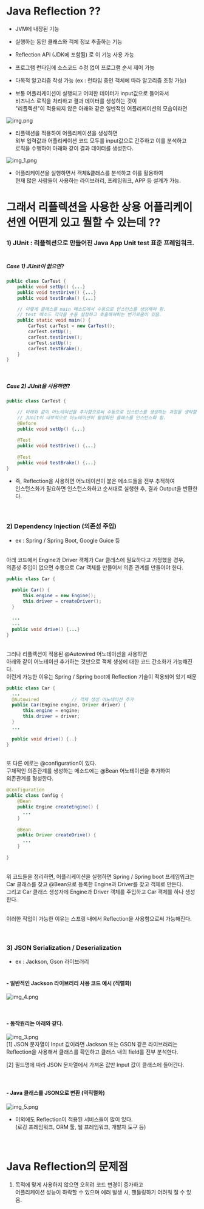 # Java Reflection ??
- JVM에 내장된 기능
- 실행하는 동안 클래스와 객체 정보 추출하는 기능
- Reflection API (JDK에 포함됨) 로 이 기능 사용 가능
- 프로그램 런타임에 소스코드 수정 없이 프로그램 순서 제어 가능
- 다목적 알고리즘 작성 가능
  (ex : 런타임 중인 객체에 따라 알고리즘 조정 가능)


- 보통 어플리케이션이 실행되고 어떠한 데이터가 input값으로 들어와서   
  비즈니스 로직을 처리하고 결과 데이터를 생성하는 것이    
  "리플렉션"이 적용되지 않은 아래와 같은 일반적인 어플리케이션의 모습이라면


![img.png](img.png)


   



- 리플렉션을 적용하여 어플리케이션을 생성하면 <br>
  외부 입력값과 어플리케이션 코드 모두를 input값으로 간주하고 이를 분석하고 <br>
  로직을 수행하여 아래와 같이 결과 데이터를 생성한다.


![img_1.png](img_1.png)




- 어플리케이션을 실행하면서 객체&클래스를 분석하고 이를 활용하여 <br>
  현재 많은 사람들이 사용하는 라이브러리, 프레임워크, APP 등 설계가 가능.



# 그래서 리플렉션을 사용한 상용 어플리케이션엔 어떤게 있고 뭘할 수 있는데 ??
### 1) JUnit : 리플렉션으로 만들어진 Java App Unit test 표준 프레임워크. <br><br>

##### Case 1) JUnit이 없으면?
```Java
public class CarTest { 
    public void setUp() {...}
    public void testDrive() {...}
    public void testBrake() {...}

    // 이렇게 클래스를 main 메소드에서 수동으로 인스턴스를 생성해야 함.
    // test 메소드 각각을 수동 설정하고 호출해야하는 번거로움이 있음.
    public static void main() {
        CarTest carTest = new CarTest();
        carTest.setUp();
        carTest.testDrive();
        carTest.setUp();
        carTest.testBrake();
    }
}
```

<br>

##### Case 2) JUnit을 사용하면?
```Java
public class CarTest {

    // 아래와 같이 어노테이션을 추가함으로써 수동으로 인스턴스를 생성하는 과정을 생략할 수 있음.
    // JUnit이 내부적으로 어노테이션이 활성화된 클래스를 인스턴스화 함.
    @Before
    public void setUp() {...}
  
    @Test
    public void testDrive() {...}
  
    @Test
    public void testBrake() {...}
}
```

- 즉, Reflection을 사용하면 어노테이션이 붙은 메소드들을 전부 추적하여 <br>
  인스턴스화가 필요하면 인스턴스화하고 순서대로 실행한 후, 결과 Output을 반환한다. <br><br><br>



### 2) Dependency Injection (의존성 주입) 

- ex : Spring / Spring Boot, Google Guice 등 <br><br>

아래 코드에서 Engine과 Driver 객체가 Car 클래스에 필요하다고 가정했을 경우, <br>
의존성 주입이 없으면 수동으로 Car 객체를 만들어서 의존 관계를 만들어야 한다.
```Java
public class Car {

  public Car() {
      this.engine = new Engine();
      this.driver = createDriver();
  }
  
  ...
  ...
  public void drive() {...}
}
```

<br>
그러나 리플렉션이 적용된 @Autowired 어노테이션을 사용하면 <br>
아래와 같이 어노테이션 추가하는 것만으로 객체 생성에 대한 코드 간소화가 가능해진다. <br>
이런게 가능한 이유는 Spring / Spring boot에 Reflection 기술이 적용되어 있기 때문

```Java
public class Car {
  ...
  @Autowired            // 객체 생성 어노테이션 추가
  public Car(Engine engine, Driver driver) {
      this.engine = engine;
      this.driver = driver;
  }
  ...
  
  public void drive() {..}
}
```

<br>
또 다른 예로는 @configuration이 있다. <br>
구체적인 의존관계를 생성하는 메소드에는 @Bean 어노테이션을 추가하여 <br>
의존관계를 형성한다.

```Java
@Configuration
public class Config {
    @Bean
    public Engine createEngine() {
      ...
    }
    
    @Bean
    public Driver createDrive() {
      ...
    }
  
}
```

<br>
위 코드들을 정리하면, 어플리케이션을 실행하면 Spring / Spring boot 프레임워크는 <br>
Car 클래스를 찾고 @Bean으로 등록한 Engine과 Driver를 찾고 객체로 만든다. <br>
그리고 Car 클래스 생성자에 Engine과 Driver 객체를 주입하고 Car 객체를 하나 생성한다. <br><br>

이러한 작업이 가능한 이유는 스프링 내에서 Reflection을 사용함으로써 가능해진다. <br><br><br>


### 3) JSON Serialization / Deserialization
- ex : Jackson, Gson 라이브러리 <br><br>

#### - 일반적인 Jackson 라이브러리 사용 코드 예시 (직렬화)
![img_4.png](img_4.png)

<br>

#### - 동작원리는 아래와 같다. <br>
![img_3.png](img_3.png)
<br>
  [1] JSON 문자열이 Input 값이라면 Jackson 또는 GSON 같은 라이브러리는
  Reflection을 사용해서 클래스를 확인하고 클래스 내의 field를 전부 분석한다. <br>

  [2] 필드명에 따라 JSON 문자열에서 가져온 값만 Input 값이 클래스에 들어간다. <br><br><br>


#### - Java 클래스를 JSON으로 변환 (역직렬화)
![img_5.png](img_5.png)


- 이외에도 Reflection이 적용된 서비스들이 많이 있다. <br>
(로깅 프레임워크, ORM 툴, 웹 프레임워크, 개발자 도구 등) <br><br><br>


# Java Reflection의 문제점
1) 목적에 맞게 사용하지 않으면 오히려 코드 변경이 증가하고 <br>
   어플리케이션 성능이 하락할 수 있으며 에러 발생 시, 핸들링하기 어려워 질 수 있음.

